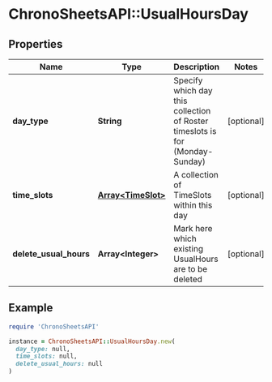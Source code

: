 # ChronoSheetsAPI::UsualHoursDay

## Properties

| Name | Type | Description | Notes |
| ---- | ---- | ----------- | ----- |
| **day_type** | **String** | Specify which day this collection of Roster timeslots is for (Monday-Sunday) | [optional] |
| **time_slots** | [**Array&lt;TimeSlot&gt;**](TimeSlot.md) | A collection of TimeSlots within this day | [optional] |
| **delete_usual_hours** | **Array&lt;Integer&gt;** | Mark here which existing UsualHours are to be deleted | [optional] |

## Example

```ruby
require 'ChronoSheetsAPI'

instance = ChronoSheetsAPI::UsualHoursDay.new(
  day_type: null,
  time_slots: null,
  delete_usual_hours: null
)
```

